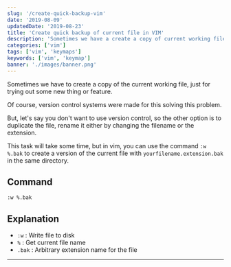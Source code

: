 ```yaml
---
slug: '/create-quick-backup-vim'
date: '2019-08-09'
updatedDate: '2019-08-23'
title: 'Create quick backup of current file in VIM'
description: 'Sometimes we have a create a copy of current working file, just for trying out some new thing or feature.'
categories: ['vim']
tags: ['vim', 'keymaps']
keywords: ['vim', 'keymap']
banner: './images/banner.png'
---
```


Sometimes we have to create a copy of the current working file, just for trying out some new thing or feature.

Of course, version control systems were made for this solving this problem.

But, let's say you don't want to use version control, so the other option is to duplicate the file, rename it either by changing the filename or the extension.

This task will take some time, but in vim, you can use the command `:w %.bak` to create a version of the current file with `yourfilename.extension.bak` in the same directory.

## Command

```vim
:w %.bak
```

## Explanation

- `:w` : Write file to disk
- `%` : Get current file name
- `.bak` : Arbitrary extension name for the file

---
